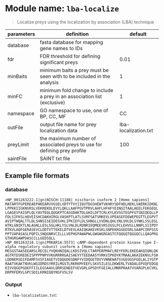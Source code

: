 # Module name: `lba-localize`

> Localize preys using the localization by association (LBA) technique

| parameters | definition | default |
|------------|------------|---------|
| database | fasta database for mapping gene names to IDs | |
| fdr | FDR threshold for defining significant preys | 0.01 |
| minBaits | minimum baits a prey must be seen with to be included in the analysis | 1 |
| minFC | minimum fold change to include a prey in an association list (exclusive) | 1 |
| namespace | GO namespace to use, one of BP, CC, MF | CC |
| outFile | output file name for prey localization data | lba-localization.txt |
| preyLimit | the maximum number of associated preys to use for defining prey profile | 100 |
| saintFile | SAINT txt file | |

## Example file formats

### database
```
>NP_001263222.1|gn|NISCH:11188| nischarin isoform 2 [Homo sapiens]
MATARTFGPEREAEPAKEARVVGSELVDTYTVYIIQVTDGSHEWTVKHRYSDFHDLHEKLVAERKIDKNL
LPPKKIIGKNSRSLVEKREKDLEVYLQKLLAAFPGVTPRVLAHFLHFHFYEINGITAALAEELFEKGEQL
LGAGEVFAIGPLQLYAVTEQLQQGKPTCASGDAKTDLGHILDFTCRLKYLKVSGTEGPFGTSNIQEQLLP
FDLSIFKSLHQVEISHCDAKHIRGLVASKPTLATLSVRFSATSMKEVLVPEASEFDEWEPEGTTLEGPVT
AVIPTWQALTTLDLSHNSISEIDESVKLIPKIEFLDLSHNGLLVVDNLQHLYNLVHLDLSYNKLSSLEGL
HTKLGNIKTLNLAGNLLESLSGLHKLYSLVNLDLRDNRIEQMEEVRSIGSLPCLEHVSLLNNPLSIIPDY
RTKVLAQFGERASEVCLDDTVTTEKELDTVEVLKAIQKAKEVKSKLSNPEKKGGEDSRLSAAPCIRPSSS
PPTVAPASASLPQPILSNQGNRVCILLLVEPHSPAWAPWLGWGWGRGASTCFQQGQTQGGQCLLQAGPRG
GTHGRGAWPDASCCLLGEDSQLL
>NP_001263218.1|gn|PRKAR1A:5573| cAMP-dependent protein kinase type I-alpha regulatory subunit isoform a [Homo sapiens]
MESGSTAASEEARSLRECELYVQKHNIQALLKDSIVQLCTARPERPMAFLREYFERLEKEEAKQIQNLQK
AGTRTDSREDEISPPPPNPVVKGRRRRGAISAEVYTEEDAASYVRKVIPKDYKTMAALAKAIEKNVLFSH
LDDNERSDIFDAMFSVSFIAGETVIQQGDEGDNFYVIDQGETDVYVNNEWATSVGEGGSFGELALIYGTP
RAATVKAKTNVKLWGIDRDSYRRILMGSTLRKRKMYEEFLSKVSILESLDKWERLTVADALEPVQFEDGQ
KIVVQGEPGDEFFIILEGSAAVLQRRSENEEFVEVGRLGPSDYFGEIALLMNRPRAATVVARGPLKCVKL
DRPRFERVLGPCSDILKRNIQQYNSFVSLSV
```

### Output
* `lba-localization.txt`: